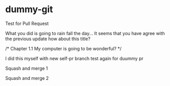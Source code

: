 # dummy-git
Test for Pull Request

What you did is going to rain fall the day...
It seems that you have agree with the previous update
how about this title?

/* Chapter 1.1 My computer is going to be wonderful? */

I did this myself with new self-pr branch
test again for duummy pr

Squash and merge 1

Squash and merge 2
